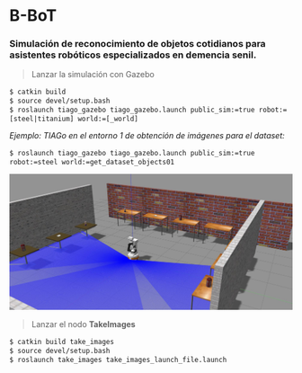 # B-BoT
### Simulación de reconocimiento de objetos cotidianos para asistentes robóticos especializados en demencia senil.

> Lanzar la simulación con Gazebo

```
$ catkin build
$ source devel/setup.bash
$ roslaunch tiago_gazebo tiago_gazebo.launch public_sim:=true robot:=[steel|titanium] world:=[_world]
```

*Ejemplo: TIAGo en el entorno 1 de obtención de imágenes para el dataset:*

```
$ roslaunch tiago_gazebo tiago_gazebo.launch public_sim:=true robot:=steel world:=get_dataset_objects01
```

![alt text](doc/simulation02.jpg "TIAGo en el entorno de dataset 1")

> Lanzar el nodo **TakeImages**

```
$ catkin build take_images
$ source devel/setup.bash
$ roslaunch take_images take_images_launch_file.launch
```


